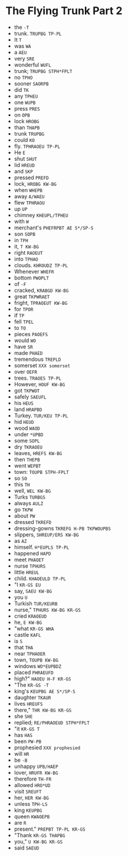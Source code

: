# The Flying Trunk Part 2

* the `-T`
* trunk. `TRUPBG TP-PL`
* It `T`
* was `WA`
* a `AEU`
* very `SRE`
* wonderful `WUFL`
* trunk; `TRUPBG STPH*FPLT`
* no `TPHO`
* sooner `SAORPB`
* did `TK`
* any `TPHEU`
* one `WUPB`
* press `PRES`
* on `OPB`
* lock `HROBG`
* than `THAPB`
* trunk `TRUPBG`
* could `KO`
* fly. `TPHRAOEU TP-PL`
* He `E`
* shut `SHUT`
* lid `HREUD`
* and `SKP`
* pressed `PREFD`
* lock, `HROBG KW-BG`
* when `WHEPB`
* away `A/WAEU`
* flew `TPHRAOU`
* up `UP`
* chimney `KHEUPL/TPHEU`
* with `W`
* merchant's `PHEFRPBT AE S*/SP-S`
* son `SOPB`
* in `TPH`
* it, `T KW-BG`
* right `RAOEUT`
* into `TPHAO`
* clouds. `KHROUDZ TP-PL`
* Whenever `WHEFR`
* bottom `PWOPLT`
* of `-F`
* cracked, `KRABGD KW-BG`
* great `TKPWRAET`
* fright, `TPRAOEUT KW-BG`
* for `TPOR`
* if `TP`
* fell `TPEL`
* to `TO`
* pieces `PAOEFS`
* would `WO`
* have `SR`
* made `PHAED`
* tremendous `TREPLD`
* somerset `XXX somerset`
* over `OEFR`
* trees. `TRAOES TP-PL`
* However, `HOUF KW-BG`
* got `TKPWOT`
* safely `SAEUFL`
* his `HEUS`
* land `HRAPBD`
* Turkey. `TUR/KEU TP-PL`
* hid `HEUD`
* wood `WAOD`
* under `*UPBD`
* some `SOPL`
* dry `TKRAOEU`
* leaves, `HREFS KW-BG`
* then `THEPB`
* went `WEPBT`
* town: `TOUPB STPH-FPLT`
* so `SO`
* this `TH`
* well, `WEL KW-BG`
* Turks `TURBGS`
* always `AULZ`
* go `TKPW`
* about `PW`
* dressed `TKREFD`
* dressing-gowns `TKREFG H-PB TKPWOUPBS`
* slippers, `SHREUP/ERS KW-BG`
* as `AZ`
* himself. `H*EUPLS TP-PL`
* happened `HAPD`
* meet `PHAOET`
* nurse `TPHURS`
* little `HREUL`
* child. `KHAOEULD TP-PL`
* "I `KR-GS EU`
* say, `SAEU KW-BG`
* you `U`
* Turkish `TUR/KEURB`
* nurse," `TPHURS KW-BG KR-GS`
* cried `KRAOEUD`
* he, `E KW-BG`
* "what `KR-GS WHA`
* castle `KAFL`
* is `S`
* that `THA`
* near `TPHAOER`
* town, `TOUPB KW-BG`
* windows `WO*EUPBDZ`
* placed `PHRAEUFD`
* high?" `HAOEU H-F KR-GS`
* "The `KR-GS -T`
* king's `KEUPBG AE S*/SP-S`
* daughter `TKAUR`
* lives `HREUFS`
* there," `THR KW-BG KR-GS`
* she `SHE`
* replied; `RE/PHRAOEUD STPH*FPLT`
* "it `KR-GS T`
* has `HAS`
* been `PW-PB`
* prophesied `XXX prophesied`
* will `HR`
* be `-B`
* unhappy `UPB/HAEP`
* lover, `HRUFR KW-BG`
* therefore `TH-FR`
* allowed `HRO*UD`
* visit `SREUFT`
* her, `HER KW-BG`
* unless `TPH-LS`
* king `KEUPBG`
* queen `KWAOEPB`
* are `R`
* present." `PREPBT TP-PL KR-GS`
* "Thank `KR-GS THAPBG`
* you," `U KW-BG KR-GS`
* said `SAEUD`

